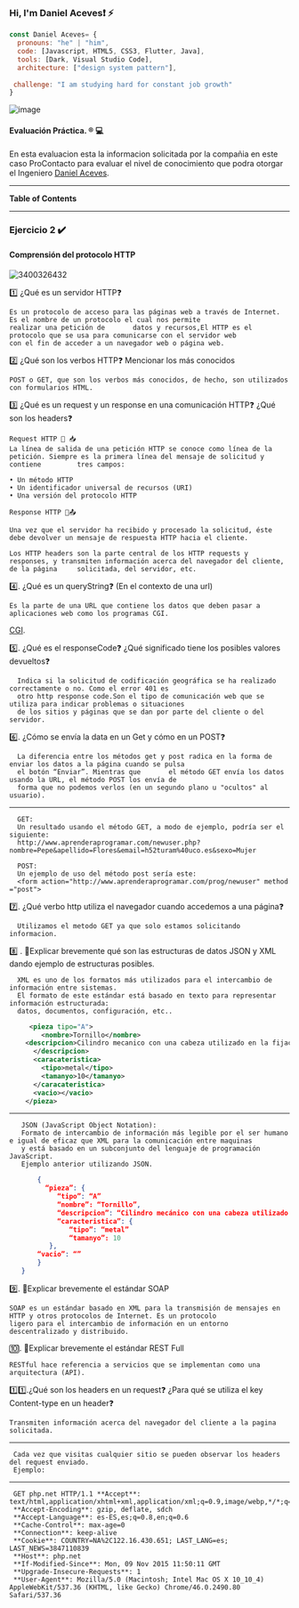 ### Hi, I'm Daniel Aceves❗ ⚡

```js
const Daniel Aceves= {
  pronouns: "he" | "him",
  code: [Javascript, HTML5, CSS3, Flutter, Java],
  tools: [Dark, Visual Studio Code],
  architecture: ["design system pattern"],
 
 challenge: "I am studying hard for constant job growth"
}
```
![image](https://user-images.githubusercontent.com/91232190/165880467-7f9e8107-ff7b-4d4c-9ba5-edce4069fe12.png)

#### Evaluación Práctica. &reg; 💻

En esta evaluacion esta la informacion solicitada por la compañia en este caso ProContacto para evaluar el nivel de conocimiento que podra otorgar el Ingeniero  [Daniel Aceves](https://github.com/IngDanielAceves "Daniel Aceves").

------

**Table of Contents**

------

### Ejercicio 2 ✔️
#### Comprensión del protocolo HTTP

![3400326432](https://user-images.githubusercontent.com/91232190/165890113-86fa5b9b-a27e-4a8a-8892-db0ceb1d4a01.png)


1️⃣ ¿Qué es un servidor HTTP❓ 

    Es un protocolo de acceso para las páginas web a través de Internet. Es el nombre de un protocolo el cual nos permite
    realizar una petición de       datos y recursos,El HTTP es el protocolo que se usa para comunicarse con el servidor web
    con el fin de acceder a un navegador web o página web.

2️⃣ ¿Qué son los verbos HTTP❓ Mencionar los más conocidos

   	POST o GET, que son los verbos más conocidos, de hecho, son utilizados con formularios HTML.
    
3️⃣ ¿Qué es un request y un response en una comunicación HTTP❓ ¿Qué son los headers❓
    
    Request HTTP 💬 📥
    La línea de salida de una petición HTTP se conoce como línea de la petición. Siempre es la primera línea del mensaje de solicitud y contiene         tres campos:
    
    • Un método HTTP
    • Un identificador universal de recursos (URI)
    • Una versión del protocolo HTTP

    Response HTTP 💬📤
    
    Una vez que el servidor ha recibido y procesado la solicitud, éste debe devolver un mensaje de respuesta HTTP hacia el cliente.
    
    Los HTTP headers son la parte central de los HTTP requests y responses, y transmiten información acerca del navegador del cliente, de la página     solicitada, del servidor, etc. 

4️⃣. ¿Qué es un queryString❓ (En el contexto de una url)

    Es la parte de una URL que contiene los datos que deben pasar a aplicaciones web como los programas CGI.
   [CGI](https://es.wikipedia.org/wiki/Interfaz_de_entrada_com%C3%BAn).

5️⃣.	¿Qué es el responseCode❓ ¿Qué significado tiene los posibles valores devueltos❓

      Indica si la solicitud de codificación geográfica se ha realizado correctamente o no. Como el error 401 es 
      otro http response code.Son el tipo de comunicación web que se utiliza para indicar problemas o situaciones
      de los sitios y páginas que se dan por parte del cliente o del servidor.
      
6️⃣.	¿Cómo se envía la data en un Get y cómo en un POST❓ 
      
      La diferencia entre los métodos get y post radica en la forma de enviar los datos a la página cuando se pulsa
      el botón “Enviar”. Mientras que       el método GET envía los datos usando la URL, el método POST los envía de
      forma que no podemos verlos (en un segundo plano u "ocultos" al usuario).
   --------
      
      GET:
      Un resultado usando el método GET, a modo de ejemplo, podría ser el siguiente:
      http://www.aprenderaprogramar.com/newuser.php?nombre=Pepe&apellido=Flores&email=h52turam%40uco.es&sexo=Mujer  
      
      POST:
      Un ejemplo de uso del método post sería este:
      <form action="http://www.aprenderaprogramar.com/prog/newuser" method ="post">

7️⃣.	¿Qué verbo http utiliza el navegador cuando accedemos a una página❓

      Utilizamos el metodo GET ya que solo estamos solicitando informacion.

8️⃣ .	💭Explicar brevemente qué son las estructuras de datos JSON y XML dando ejemplo de estructuras posibles.

      XML es uno de los formatos más utilizados para el intercambio de información entre sistemas. 
      El formato de este estándar está basado en texto para representar información estructurada: 
      datos, documentos, configuración, etc..

```XML 
     <pieza tipo="A">
        <nombre>Tornillo</nombre>
    <descripcion>Cilindro mecanico con una cabeza utilizado en la fijación temporal de unas piezas con otras 
      </descripcion>
      <caracateristica>
        <tipo>metal</tipo>
        <tamanyo>10</tamanyo>
      </caracateristica>
      <vacio></vacio>
    </pieza>
 ```
 ------
 
       JSON (JavaScript Object Notation): 
       Formato de intercambio de información más legible por el ser humano e igual de eficaz que XML para la comunicación entre maquinas  
       y está basado en un subconjunto del lenguaje de programación JavaScript.
       Ejemplo anterior utilizando JSON.
       
 ``` JSON
        {
          “pieza”: {
             “tipo”: “A”
             “nombre”: “Tornillo”,
             “descripcion”: “Cilindro mecánico con una cabeza utilizado en la fijación temporal de unas piezas con otras”,
             “caracteristica”: {
                “tipo”: “metal”
                “tamanyo”: 10
           },
        “vacio”: “”
        }
    }

```
       
     

9️⃣.	💭Explicar brevemente el estándar SOAP

    SOAP es un estándar basado en XML para la transmisión de mensajes en HTTP y otros protocolos de Internet. Es un protocolo 
    ligero para el intercambio de información en un entorno descentralizado y distribuido.

🔟.	💭Explicar brevemente el estándar REST Full

    RESTful hace referencia a servicios que se implementan como una arquitectura (API).

1️⃣1️⃣.¿Qué son los headers en un request❓ ¿Para qué se utiliza el key Content-type en un header❓

    Transmiten información acerca del navegador del cliente a la pagina solicitada.
 ------
 
     Cada vez que visitas cualquier sitio se pueden observar los headers del request enviado. 
     Ejemplo:
 -----   
     
     GET php.net HTTP/1.1 **Accept**: text/html,application/xhtml+xml,application/xml;q=0.9,image/webp,*/*;q=0.8
     **Accept-Encoding**: gzip, deflate, sdch
     **Accept-Language**: es-ES,es;q=0.8,en;q=0.6
     **Cache-Control**: max-age=0
     **Connection**: keep-alive
     **Cookie**: COUNTRY=NA%2C122.16.430.651; LAST_LANG=es; LAST_NEWS=3847110839
     **Host**: php.net
     **If-Modified-Since**: Mon, 09 Nov 2015 11:50:11 GMT
     **Upgrade-Insecure-Requests**: 1
     **User-Agent**: Mozilla/5.0 (Macintosh; Intel Mac OS X 10_10_4) AppleWebKit/537.36 (KHTML, like Gecko) Chrome/46.0.2490.80 Safari/537.36
     
     

